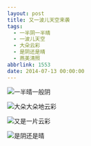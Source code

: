 ```yaml
---
layout: post
title: 又一波儿天空来袭
tags:
  - 一半阴一半晴
  - 一波儿天空
  - 大朵云彩
  - 是阴还是晴
  - 燕美清照
abbrlink: 1553
date: 2014-07-13 00:00:00
---
```


<!-- build time:Sat Jun 23 2018 12:05:16 GMT+0800 (中国标准时间) -->

![一半晴一般阴](http://ww3.sinaimg.cn/large/4eed32f2jw1eib728j56vj21kw16oq92.jpg "一半晴一般阴")

![大朵大朵地云彩](http://ww3.sinaimg.cn/large/4eed32f2jw1eib72mmbcej21kw16odm9.jpg "大朵大朵地云彩")

![又是一片云彩](http://ww3.sinaimg.cn/large/4eed32f2jw1eib72g7gepj21kw16o7cl.jpg "又是一片云彩")

![是阴还是晴](http://ww1.sinaimg.cn/large/4eed32f2jw1eib72spbhtj21kw16o44d.jpg "是阴还是晴")
<!-- rebuild by neat -->
